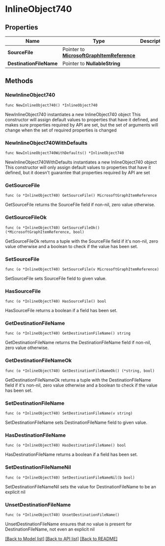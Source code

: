 # InlineObject740

## Properties

Name | Type | Description | Notes
------------ | ------------- | ------------- | -------------
**SourceFile** | Pointer to [**MicrosoftGraphItemReference**](MicrosoftGraphItemReference.md) |  | [optional] 
**DestinationFileName** | Pointer to **NullableString** |  | [optional] 

## Methods

### NewInlineObject740

`func NewInlineObject740() *InlineObject740`

NewInlineObject740 instantiates a new InlineObject740 object
This constructor will assign default values to properties that have it defined,
and makes sure properties required by API are set, but the set of arguments
will change when the set of required properties is changed

### NewInlineObject740WithDefaults

`func NewInlineObject740WithDefaults() *InlineObject740`

NewInlineObject740WithDefaults instantiates a new InlineObject740 object
This constructor will only assign default values to properties that have it defined,
but it doesn't guarantee that properties required by API are set

### GetSourceFile

`func (o *InlineObject740) GetSourceFile() MicrosoftGraphItemReference`

GetSourceFile returns the SourceFile field if non-nil, zero value otherwise.

### GetSourceFileOk

`func (o *InlineObject740) GetSourceFileOk() (*MicrosoftGraphItemReference, bool)`

GetSourceFileOk returns a tuple with the SourceFile field if it's non-nil, zero value otherwise
and a boolean to check if the value has been set.

### SetSourceFile

`func (o *InlineObject740) SetSourceFile(v MicrosoftGraphItemReference)`

SetSourceFile sets SourceFile field to given value.

### HasSourceFile

`func (o *InlineObject740) HasSourceFile() bool`

HasSourceFile returns a boolean if a field has been set.

### GetDestinationFileName

`func (o *InlineObject740) GetDestinationFileName() string`

GetDestinationFileName returns the DestinationFileName field if non-nil, zero value otherwise.

### GetDestinationFileNameOk

`func (o *InlineObject740) GetDestinationFileNameOk() (*string, bool)`

GetDestinationFileNameOk returns a tuple with the DestinationFileName field if it's non-nil, zero value otherwise
and a boolean to check if the value has been set.

### SetDestinationFileName

`func (o *InlineObject740) SetDestinationFileName(v string)`

SetDestinationFileName sets DestinationFileName field to given value.

### HasDestinationFileName

`func (o *InlineObject740) HasDestinationFileName() bool`

HasDestinationFileName returns a boolean if a field has been set.

### SetDestinationFileNameNil

`func (o *InlineObject740) SetDestinationFileNameNil(b bool)`

 SetDestinationFileNameNil sets the value for DestinationFileName to be an explicit nil

### UnsetDestinationFileName
`func (o *InlineObject740) UnsetDestinationFileName()`

UnsetDestinationFileName ensures that no value is present for DestinationFileName, not even an explicit nil

[[Back to Model list]](../README.md#documentation-for-models) [[Back to API list]](../README.md#documentation-for-api-endpoints) [[Back to README]](../README.md)


